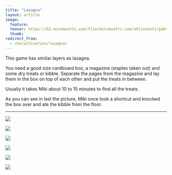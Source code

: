```yaml
---
title: "Lasagna"
layout: article
image:
  feature:
  teaser: https://b2.minimuutti.com/file/minimuutti-com/aktivointi/pahvilaatikkolasagne/DSC36849-245px.jpg
  thumb:
redirect_from:
  - /en/activation/lasagna/
---
```


This game has similar layers as lasagna.

You need a good size cardboard box, a magazine (staples taken out) and some dry treats or kibble. Separate the pages from the magazine and lay them in the box on top of each other and put the treats in between.

Usually it takes Miki about 10 to 15 minutes to find all the treats.

As you can see in last the picture, Miki once took a shortcut and knocked the box over and ate the kibble from the floor.

---

![](https://b2.minimuutti.com/file/minimuutti-com/aktivointi/pahvilaatikkolasagne/DSC36736-800px.jpg)

![](https://b2.minimuutti.com/file/minimuutti-com/aktivointi/pahvilaatikkolasagne/DSC36849-800px.jpg)

![](https://b2.minimuutti.com/file/minimuutti-com/aktivointi/pahvilaatikkolasagne/DSC36852-800px.jpg)

![](https://b2.minimuutti.com/file/minimuutti-com/aktivointi/pahvilaatikkolasagne/DSC36870-800px.jpg)

![](https://b2.minimuutti.com/file/minimuutti-com/aktivointi/pahvilaatikkolasagne/DSC36725-800px.jpg)

![](https://b2.minimuutti.com/file/minimuutti-com/aktivointi/pahvilaatikkolasagne/DSC25633_2-800px.jpg)

